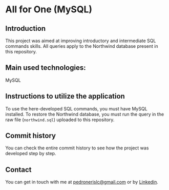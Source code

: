 # All for One (MySQL)

## Introduction
This project was aimed at improving introductory and intermediate SQL commands skills. All queries apply to the Northwind database present in this repository.

## Main used technologies:
MySQL

## Instructions to utilize the application
To use the here-developed SQL commands, you must have MySQL installed. To restore the Northwind database, you must run the query in the raw file (`northwind.sql`) uploaded to this repository.

## Commit history
You can check the entire commit history to see how the project was developed step by step.

## Contact
You can get in touch with me at pedronerislc@gmail.com or by <a href="https://www.linkedin.com/in/pedro-nl-caldas/">Linkedin</a>.
